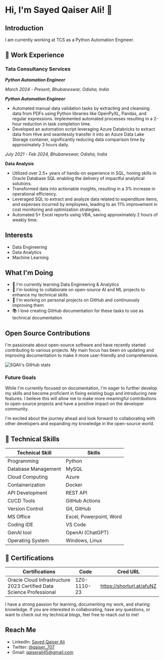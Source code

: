 # Hi, I'm Sayed Qaiser Ali! 👋

## Introduction

I am currently working at TCS as a Python Automation Engineer.

## 💼 Work Experience

### Tata Consultancy Services
***Python Automation Engineer***

*March 2024 - Present, Bhubaneswar, Odisha, India*

***Python Automation Engineer***

- Automated manual data validation tasks by extracting and cleansing data from PDFs using Python libraries like OpenPyXL, Pandas, and regular expressions. Implemented automated processes resulting in a 2-hour reduction in task completion time.
- Developed an automation script leveraging Azure Databricks to extract data from Hive and seamlessly transfer it into an Azure Data Lake Storage container, significantly reducing data comparison time by approximately 3 hours daily.

*July 2021 - Feb 2024, Bhubaneswar, Odisha, India*

**Data Analysis**

- Utilized over 2.5+ years of hands-on experience in SQL, honing skills in Oracle Database SQL enabling the delivery of impactful analytical solutions.
- Transformed data into actionable insights, resulting in a 3% increase in operational efficiency.
- Leveraged SQL to extract and analyze data related to expenditure items, and expenses incurred by employees, leading to an 11% improvement in cost monitoring and optimization strategies.
- Automated 5+ Excel reports using VBA, saving approximately 2 hours of weekly time.


## Interests
- Data Engineering
- Data Analytics
- Machine Learning

## What I'm Doing
- 🌱 I'm currently learning Data Engineering & Analytics
- 💞️ I'm looking to collaborate on open-source AI and ML projects to enhance my technical skills
- 🔭 I'm working on personal projects on GitHub and continuously improving them
- 📚 I love creating GitHub documentation for these tasks to use as technical documentation

## Open Source Contributions

I'm passionate about open-source software and have recently started contributing to various projects. My main focus has been on updating and improving documentation to make it more user-friendly and comprehensive.

![SQAli's GitHub stats](https://github-readme-stats.vercel.app/api?username=sqali&show_icons=true)

### Future Goals

While I'm currently focused on documentation, I'm eager to further develop my skills and become proficient in fixing existing bugs and introducing new features. I believe this will allow me to make more meaningful contributions to open-source projects and have a positive impact on the developer community.

I'm excited about the journey ahead and look forward to collaborating with other developers and expanding my knowledge in the open-source world.


## 🤖 Technical Skills

| Technical Skill     | Skills                                           |
|---------------------|--------------------------------------------------|
| Programming         | Python                                           |
| Database Management | MySQL                                            |
| Cloud Computing     | Azure                                            |
| Containerization    | Docker                                           |
| API Development     | REST API                                         |
| CI/CD Tools         | GitHub Actions                                   |
| Version Control     | Git, GitHub                                      |
| MS Office           | Excel, Powerpoint, Word                          |
| Coding IDE          | VS Code                                          |
| GenAI tool          | OpenAI (ChatGPT)                                 |
| Operating System    | Windows, Linux                                   |



## 📜 Certifications
| Certifications                                                        |    Code       |         Cred URL          |
|-----------------------------------------------------------------------|---------------|---------------------------|
| Oracle Cloud Infrastructure 2023 Certified Data Science Professional  | 1Z0-1110-23   | https://shorturl.at/afuNZ |

I have a strong passion for learning, documenting my work, and sharing knowledge. If you are interested in collaborating, have any questions, or want to check out my technical blogs, feel free to reach out to me!

## Reach Me
- LinkedIn: [Sayed Qaiser Ali](https://www.linkedin.com/in/sayed-qaiser-ali-916b181ab/)
- Twitter: [@qaiser_707](https://twitter.com/qaiser_707)
- Gmail: [qaiserali45@gmail.com](qaiserali45@gmail.com)
